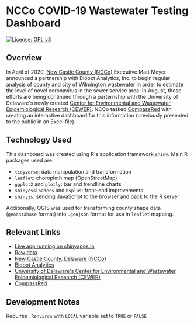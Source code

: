 # NCCo COVID-19 Wastewater Testing Dashboard

[![License: GPL v3](https://img.shields.io/badge/License-GPLv3-blue.svg)](https://www.gnu.org/licenses/gpl-3.0)

## Overview
In April of 2020, [New Castle County (NCCo)](https://nccde.org/) Executive Matt Meyer announced a partnership with Biobot Analytics, Inc. to begin regular analysis of county and city of Wilmington wastewater in order to estimate the level of novel coronavirus in the sewer service area. In August, those efforts are being continued through a parternship with the University of Delaware's newly created [Center for Environmental and Wastewater Epidemiological Research (CEWER)](https://www.udel.edu/academics/colleges/canr/departments/animal-and-food-sciences/affiliated-centers/cewer/). NCCo tasked [CompassRed](https://www.compassred.com/) with creating an interactive dashboard for this information (previously presented to the public in an Excel file).

## Technology Used
This dashboard was created using R's application framework `shiny`. Main R packages used are:

- `tidyverse`: data manipulation and transformation
- `leaflet`: choropleth map (OpenStreetMap)
- `ggplot2` and `plotly`: bar and trendline charts
- `shinycssloaders` and `bsplus`: front-end improvements
- `shinyjs`: sending JavaScript to the browser and back to the R server

Additionally, QGIS was used for transforming county shape data (`geodatabase` format) into `.geojson` format for use in `leaflet` mapping.

## Relevant Links

- [Live app running on shinyapps.io](http://compassred.shinyapps.io/ncco_wastewater)
- [Raw data](http://compassred.shinyapps.io/ncco_wastewater)
- [New Castle County, Delaware (NCCo)](https://nccde.org/)
- [Biobot Analytics](https://www.biobot.io/)
- [University of Delaware's Center for Environmental and Wastewater Epidemiological Research (CEWER)](https://www.udel.edu/academics/colleges/canr/departments/animal-and-food-sciences/affiliated-centers/cewer/)
- [CompassRed](https://www.compassred.com/)

## Development Notes
Requires `.Renviron` with `LOCAL` variable set to `TRUE` or `FALSE`
